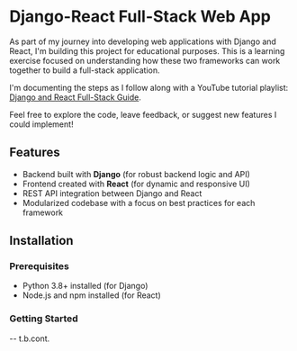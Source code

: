 # Django-React Full-Stack Web App

As part of my journey into developing web applications with Django and React, I'm building this project for educational purposes. This is a learning exercise focused on understanding how these two frameworks can work together to build a full-stack application. 

I'm documenting the steps as I follow along with a YouTube tutorial playlist: [Django and React Full-Stack Guide](https://youtube.com/playlist?list=PLzMcBGfZo4-kCLWnGmK0jUBmGLaJxvi4j&si=YfBI6CVFyO93lVIb).

Feel free to explore the code, leave feedback, or suggest new features I could implement!

## Features

- Backend built with **Django** (for robust backend logic and API)
- Frontend created with **React** (for dynamic and responsive UI)
- REST API integration between Django and React
- Modularized codebase with a focus on best practices for each framework

## Installation

### Prerequisites
- Python 3.8+ installed (for Django)
- Node.js and npm installed (for React)

### Getting Started
 -- t.b.cont.
